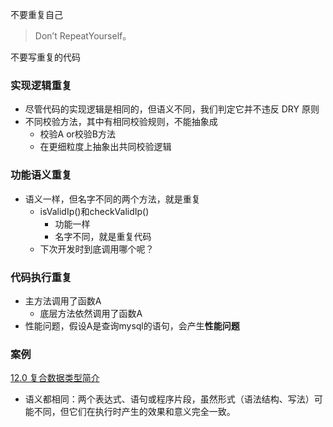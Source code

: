 不要重复自己
>Don’t RepeatYourself。

不要写重复的代码

### 实现逻辑重复
- 尽管代码的实现逻辑是相同的，但语义不同，我们判定它并不违反 DRY 原则
- 不同校验方法，其中有相同校验规则，不能抽象成
	- 校验A or校验B方法
	- 在更细粒度上抽象出共同校验逻辑
### 功能语义重复
- 语义一样，但名字不同的两个方法，就是重复
	- isValidIp()和checkValidIp() 
		- 功能一样
		- 名字不同，就是重复代码
	- 下次开发时到底调用哪个呢？
### 代码执行重复
- 主方法调用了函数A
	- 底层方法依然调用了函数A
- 性能问题，假设A是查询mysql的语句，会产生**性能问题**

### 案例
[12.0 复合数据类型简介](../../开源操作系统训练营/2025%20人工智能训练营/C++/learnC++/12%20复合类型%20引用与指针/12.0%20复合数据类型简介.md)
- 语义都相同：两个表达式、语句或程序片段，虽然形式（语法结构、写法）可能不同，但它们在执行时产生的效果和意义完全一致。
